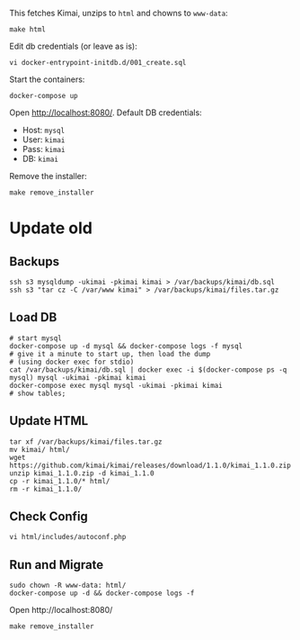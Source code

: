 This fetches Kimai, unzips to `html` and chowns to `www-data`:

    make html

Edit db credentials (or leave as is):

    vi docker-entrypoint-initdb.d/001_create.sql

Start the containers:

    docker-compose up

Open [http://localhost:8080/](http://localhost:8080/). Default DB credentials:

- Host: `mysql`
- User: `kimai`
- Pass: `kimai`
- DB: `kimai`

Remove the installer:

    make remove_installer

# Update old

## Backups

    ssh s3 mysqldump -ukimai -pkimai kimai > /var/backups/kimai/db.sql
    ssh s3 "tar cz -C /var/www kimai" > /var/backups/kimai/files.tar.gz

## Load DB

    # start mysql
    docker-compose up -d mysql && docker-compose logs -f mysql
    # give it a minute to start up, then load the dump
    # (using docker exec for stdio)
    cat /var/backups/kimai/db.sql | docker exec -i $(docker-compose ps -q mysql) mysql -ukimai -pkimai kimai
    docker-compose exec mysql mysql -ukimai -pkimai kimai
    # show tables;

## Update HTML

    tar xf /var/backups/kimai/files.tar.gz
    mv kimai/ html/
    wget https://github.com/kimai/kimai/releases/download/1.1.0/kimai_1.1.0.zip
    unzip kimai_1.1.0.zip -d kimai_1.1.0
    cp -r kimai_1.1.0/* html/
    rm -r kimai_1.1.0/

## Check Config

    vi html/includes/autoconf.php

## Run and Migrate

    sudo chown -R www-data: html/
    docker-compose up -d && docker-compose logs -f

Open http://localhost:8080/

    make remove_installer

